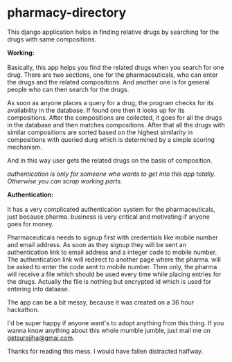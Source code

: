 # pharmacy-directory
This django application helps in finding relative drugs by searching for the drugs with same compositions.

<b> Working: </b><br /><br />
Basically, this app helps you find the related drugs when you search for one drug. There are two sections, one for the pharmaceuticals,
who can enter the drugs and the related compositions. And another one is for general people who can then search for the drugs.

As soon as anyone places a query for a drug, the program checks for its availability in the database. If found one then it looks up for
its compositions. After the compositions are collected, it goes for all the drugs in the database and then matches compositions. After that 
all the drugs with similar compositions are sorted based on the highest similarity in compositions with queried durg
which is determined by a simple scoring mechanism. 

And in this way user gets the related drugs on the basis of composition.


<i>authentication is only for someone who wants to get into this app totally. Otherwise you can scrap working parts.</i>


<b> Authentication: </b><br /> <br  />
It has a very complicated authentication system for the pharmaceuticals, just because pharma. business is very critical and motivating if anyone
goes for money. 

Pharmaceuticals needs to signup first with credentials like mobile number and email address. As soon as they signup they
will be sent an authentication link to email address and a integer code to mobile number. The authentication link will redirect to another 
page where the pharma. will be asked to enter the code sent to mobile number. Then only, the pharma will receive a file which 
should be used every time while placing entries for the drugs. Actually the file is nothing but encrypted id which is used for entering into
dataase.


The app can be a bit messy, because it was created on a 36 hour hackathon. 

I'd be super happy if anyone want's to adopt anything from this thing. If you wanna know anything about this whole mumble jumble, just mail 
me on getsurajjha@gmai.com.

Thanks for reading this mess. I would have fallen distracted halfway.

